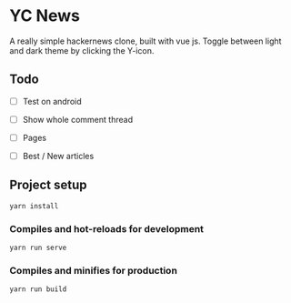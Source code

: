 # YC News

A really simple hackernews clone, built with vue js.
Toggle between light and dark theme by clicking the Y-icon.


## Todo
- [ ] Test on android
- [ ] Show whole comment thread
- [ ] Pages
- [ ] Best / New articles


## Project setup
```
yarn install
```

### Compiles and hot-reloads for development
```
yarn run serve
```

### Compiles and minifies for production
```
yarn run build
```
